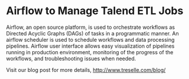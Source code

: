 # Airflow to Manage Talend ETL Jobs
Airflow, an open source platform, is used to orchestrate workflows as Directed Acyclic Graphs (DAGs) of tasks in a programmatic manner. An airflow scheduler is used to schedule workflows and data processing pipelines. Airflow user interface allows easy visualization of pipelines running in production environment, monitoring of the progress of the workflows, and troubleshooting issues when needed.

Visit our blog post for more details, http://www.treselle.com/blog/
